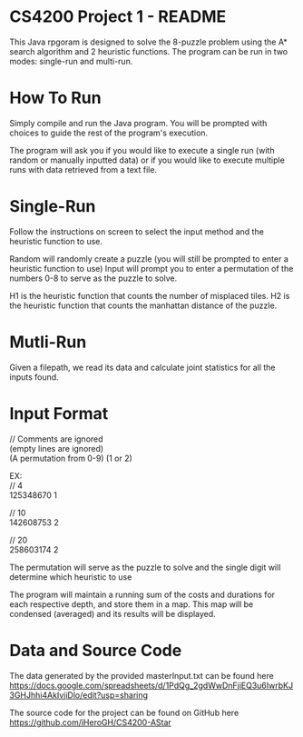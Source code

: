 # CS4200 Project 1 - README

This Java rpgoram is designed to solve the 8-puzzle problem using the A* search
algorithm and 2 heuristic functions. The program can be run in two modes:
single-run and multi-run.

# How To Run
Simply compile and run the Java program. You will be prompted with choices to
guide the rest of the program's execution.

The program will ask you if you would like to execute a single run (with random
or manually inputted data) or if you would like to execute multiple runs with
data retrieved from a text file.

# Single-Run
Follow the instructions on screen to select the input method and the heuristic
function to use.

Random will randomly create a puzzle (you will still be prompted to enter
a heuristic function to use)
Input will prompt you to enter a permutation of the numbers 0-8 to serve as the
puzzle to solve.

H1 is the heuristic function that counts the number of misplaced tiles.
H2 is the heuristic function that counts the manhattan distance of the puzzle.

# Mutli-Run
Given a filepath, we read its data and calculate joint statistics for all the
inputs found.

# Input Format
  
// Comments are ignored  
(empty lines are ignored)  
(A permutation from 0-9) (1 or 2)  

EX:  
// 4  
125348670 1  
  
// 10  
142608753 2  
  
// 20  
258603174 2  

The permutation will serve as the puzzle to solve and the single digit will
determine which heuristic to use

The program will maintain a running sum of the costs and durations for each
respective depth, and store them in a map. This map will be condensed (averaged)
and its results will be displayed.

# Data and Source Code
The data generated by the provided masterInput.txt can be found here
https://docs.google.com/spreadsheets/d/1PdQg_2gdWwDnFjiEQ3u6IwrbKJ3GHJhhi4AkIvjiDlo/edit?usp=sharing

The source code for the project can be found on GitHub here
https://github.com/iHeroGH/CS4200-AStar

